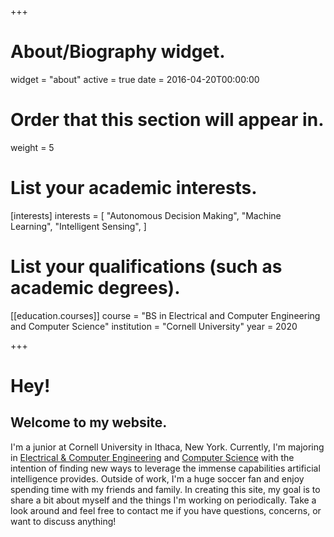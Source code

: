 +++
# About/Biography widget.
widget = "about"
active = true
date = 2016-04-20T00:00:00

# Order that this section will appear in.
weight = 5

# List your academic interests.
[interests]
  interests = [
    "Autonomous Decision Making",
    "Machine Learning",
    "Intelligent Sensing",
  ]

# List your qualifications (such as academic degrees).
[[education.courses]]
  course = "BS in Electrical and Computer Engineering and Computer Science"
  institution = "Cornell University"
  year = 2020


+++


# Hey!
## Welcome to my website.
I'm a junior at Cornell University in Ithaca, New York. Currently, I'm majoring in [Electrical & Computer Engineering](https://www.ece.cornell.edu/) and [Computer Science](https://www.cs.cornell.edu/) with the intention of finding new ways to leverage the immense capabilities artificial intelligence provides. Outside of work, I'm a huge soccer fan and enjoy spending time with my friends and family. In creating this site, my goal is to share a bit about myself and the things I'm working on periodically. Take a look around and feel free to contact me if you have questions, concerns, or want to discuss anything!
